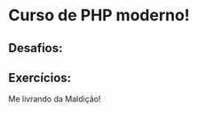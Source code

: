 <h1>Curso de PHP moderno!</h1>
<h2>Desafios:</h2>
<h2>Exercícios:</h2>
<p>Me livrando da Maldição!</p>
